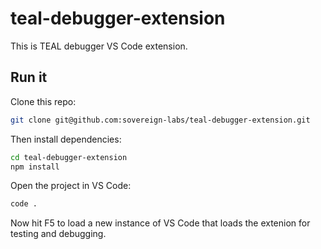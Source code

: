 # teal-debugger-extension

This is TEAL debugger VS Code extension.

## Run it

Clone this repo:

```bash
git clone git@github.com:sovereign-labs/teal-debugger-extension.git
```

Then install dependencies:

```bash
cd teal-debugger-extension
npm install
```

Open the project in VS Code:

```bash
code .
```

Now hit F5 to load a new instance of VS Code that loads the extenion for testing and debugging.